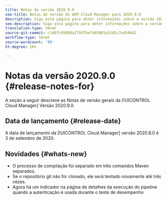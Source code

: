 ```yaml
---
title: Notas da versão 2020.9.0
seo-title: Notas de versão do AEM Cloud Manager para 2020.9.0
description: Siga esta página para obter informações sobre a versão 2020.9.0 do Cloud Manager
seo-description: Siga esta página para obter informações sobre a versão 2020.9.0 do AEM Cloud Manager
translation-type: tm+mt
source-git-commit: c1d07c95088a279376ef495001a5165c7e459642
workflow-type: tm+mt
source-wordcount: '99'
ht-degree: 10%

---
```


# Notas da versão 2020.9.0 {#release-notes-for}

A seção a seguir descreve as Notas de versão gerais da [!UICONTROL Cloud Manager] Versão 2020.9.0.

## Data de lançamento {#release-date}

A data de lançamento da [!UICONTROL Cloud Manager] versão 2020.8.0 é 3 de setembro de 2020.

## Novidades {#whats-new}

* O processo de compilação foi separado em três comandos Maven separados.
* Se o repositório git não for clonado, ele será tentado novamente até três vezes.
* Agora há um indicador na página de detalhes da execução do pipeline quando a autenticação é usada durante o teste de desempenho


